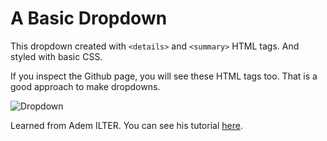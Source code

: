 # A Basic Dropdown

This dropdown created with `<details>` and `<summary>` HTML tags. And styled with basic CSS.

If you inspect the Github page, you will see these HTML tags too. That is a good approach to make dropdowns.

![Dropdown](https://media.giphy.com/media/kyoI5bY27S2z3cdbVw/giphy.gif)

Learned from Adem ILTER. You can see his tutorial [here](https://www.youtube.com/watch?v=ZoeXTsTw9bM&t=21s).

